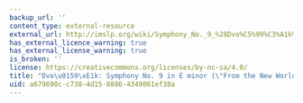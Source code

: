 ```yaml
---
backup_url: ''
content_type: external-resource
external_url: http://imslp.org/wiki/Symphony_No._9_%28Dvo%C5%99%C3%A1k%2C_Anton%C3%ADn_Leopold%29
has_external_licence_warning: true
has_external_license_warning: true
is_broken: ''
license: https://creativecommons.org/licenses/by-nc-sa/4.0/
title: "Dvo\u0159\xE1k: Symphony No. 9 in E minor (\"From the New World\")"
uid: a679690c-c738-4d15-8886-4349061ef38a
---
```

